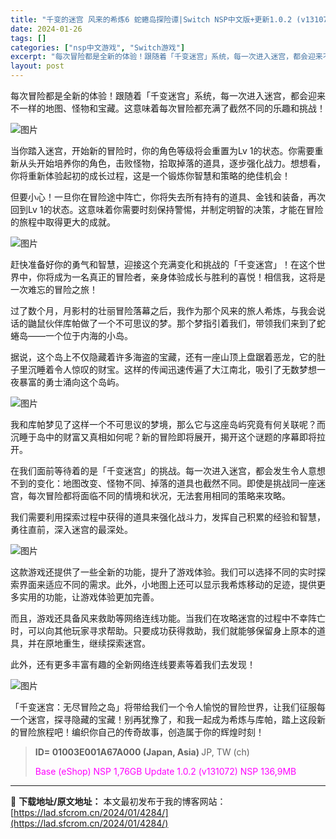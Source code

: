 ```yaml
---
title: "千变的迷宫 风来的希炼6 蛇蜷岛探险谭|Switch NSP中文版+更新1.0.2 (v131072)|1.7G"
date: 2024-01-26
tags: []
categories: ["nsp中文游戏", "Switch游戏"]
excerpt: "每次冒险都是全新的体验！跟随着「千变迷宫」系统，每一次进入迷宫，都会迎来不一样的地图、怪物和宝藏。这意味着每次冒险都充满了截然不同的乐趣和挑战！ 当你踏入迷宫，开始新的冒险时，你的角色等级将会重置为Lv 1的状态。你需要重新从头开始培养你的角色，击败怪物，拾取掉落的道具，逐步强化战力。想想看，你将重&hellip;"
layout: post
---
```


<div>
<div>
<p class="clear">每次冒险都是全新的体验！跟随着「千变迷宫」系统，每一次进入迷宫，都会迎来不一样的地图、怪物和宝藏。这意味着每次冒险都充满了截然不同的乐趣和挑战！</p>
<p class="clear"><img src="https://lad.sfcrom.cn/wp-content/uploads/2024/01/20240126101251-ca16d.jpeg" alt="图片" crossorigin="anonymous" data-imgfileid="110004496" data-ratio="0.562" data-src="https://lad.sfcrom.cn/wp-content/uploads/2024/01/20240126101251-ca16d.jpeg" data-type="jpeg" data-w="1000" data-original-style="letter-spacing: 0.578px;caret-color: rgba(0, 0, 0, 0);text-wrap: wrap;" data-index="1" data-fail="0" /></p>
<p class="clear">当你踏入迷宫，开始新的冒险时，你的角色等级将会重置为Lv 1的状态。你需要重新从头开始培养你的角色，击败怪物，拾取掉落的道具，逐步强化战力。想想看，你将重新体验起初的成长过程，这是一个锻炼你智慧和策略的绝佳机会！</p>
<p class="clear">但要小心！一旦你在冒险途中阵亡，你将失去所有持有的道具、金钱和装备，再次回到Lv 1的状态。这意味着你需要时刻保持警惕，并制定明智的决策，才能在冒险的旅程中取得更大的成就。</p>
<p class="clear"><img src="https://lad.sfcrom.cn/wp-content/uploads/2024/01/20240126101251-dfa66.jpeg" alt="图片" crossorigin="anonymous" data-imgfileid="110004503" data-ratio="0.562" data-src="https://lad.sfcrom.cn/wp-content/uploads/2024/01/20240126101251-dfa66.jpeg" data-type="jpeg" data-w="1000" data-original-style="letter-spacing: 0.578px;text-wrap: wrap;" data-index="2" data-fail="0" /></p>
<p class="clear">赶快准备好你的勇气和智慧，迎接这个充满变化和挑战的「千变迷宫」！在这个世界中，你将成为一名真正的冒险者，亲身体验成长与胜利的喜悦！相信我，这将是一次难忘的冒险之旅！</p>
<p class="clear">过了数个月，月影村的壮丽冒险落幕之后，我作为那个风来的旅人希炼，与我会说话的鼬鼠伙伴库帕做了一个不可思议的梦。那个梦指引着我们，带领我们来到了蛇蜷岛——一个位于内海的小岛。</p>
<p class="clear">据说，这个岛上不仅隐藏着许多海盗的宝藏，还有一座山顶上盘踞着恶龙，它的肚子里沉睡着令人惊叹的财宝。这样的传闻迅速传遍了大江南北，吸引了无数梦想一夜暴富的勇士涌向这个岛屿。</p>
<p class="clear"><img src="https://lad.sfcrom.cn/wp-content/uploads/2024/01/20240126101251-e8426.jpeg" alt="图片" crossorigin="anonymous" data-imgfileid="110004502" data-ratio="0.562" data-src="https://lad.sfcrom.cn/wp-content/uploads/2024/01/20240126101251-e8426.jpeg" data-type="jpeg" data-w="1000" data-original-style="letter-spacing: 0.578px;text-wrap: wrap;" data-index="3" data-fail="0" /></p>
<p class="clear">我和库帕梦见了这样一个不可思议的梦境，那么它与这座岛屿究竟有何关联呢？而沉睡于岛中的财富又真相如何呢？新的冒险即将展开，揭开这个谜题的序幕即将拉开。</p>
<p class="clear">在我们面前等待着的是「千变迷宫」的挑战。每一次进入迷宫，都会发生令人意想不到的变化：地图改变、怪物不同、掉落的道具也截然不同。即使是挑战同一座迷宫，每次冒险都将面临不同的情境和状况，无法套用相同的策略来攻略。</p>
<p class="clear">我们需要利用探索过程中获得的道具来强化战斗力，发挥自己积累的经验和智慧，勇往直前，深入迷宫的最深处。</p>
<p class="clear"><img src="https://lad.sfcrom.cn/wp-content/uploads/2024/01/20240126101252-7152a.jpeg" alt="图片" crossorigin="anonymous" data-imgfileid="110004501" data-ratio="0.562" data-src="https://lad.sfcrom.cn/wp-content/uploads/2024/01/20240126101252-7152a.jpeg" data-type="jpeg" data-w="1000" data-original-style="letter-spacing: 0.578px;text-wrap: wrap;" data-index="4" data-fail="0" /></p>
<p class="clear">这款游戏还提供了一些全新的功能，提升了游戏体验。我们可以选择不同的实时探索界面来适应不同的需求。此外，小地图上还可以显示我希炼移动的足迹，提供更多实用的功能，让游戏体验更加完善。</p>
<p class="clear">而且，游戏还具备风来救助等网络连线功能。当我们在攻略迷宫的过程中不幸阵亡时，可以向其他玩家寻求帮助。只要成功获得救助，我们就能够保留身上原本的道具，并在原地重生，继续探索迷宫。</p>
<p class="clear">此外，还有更多丰富有趣的全新网络连线要素等着我们去发现！</p>
<p class="clear"><img src="https://lad.sfcrom.cn/wp-content/uploads/2024/01/20240126101252-c62e4.jpeg" alt="图片" crossorigin="anonymous" data-imgfileid="110004500" data-ratio="0.562" data-src="https://lad.sfcrom.cn/wp-content/uploads/2024/01/20240126101252-c62e4.jpeg" data-type="jpeg" data-w="1000" data-original-style="null" data-index="5" data-fail="0" /></p>
<p class="clear">「千变迷宫：无尽冒险之岛」将带给我们一个令人愉悦的冒险世界，让我们征服每一个迷宫，探寻隐藏的宝藏！别再犹豫了，和我一起成为希炼与库帕，踏上这段新的冒险旅程吧！编织你自己的传奇故事，创造属于你的辉煌时刻！</p>

<blockquote><b>ID= 01003E001A67A000 (Japan, Asia) </b>JP, TW (ch)

<span style="color: #ff00ff;">Base (eShop) NSP 1,76GB</span>
<span style="color: #ff00ff;">Update 1.0.2 (v131072) NSP 136,9MB</span></blockquote>
</div>
</div>

---
📖 **下载地址/原文地址：** 本文最初发布于我的博客网站：[https://lad.sfcrom.cn/2024/01/4284/](https://lad.sfcrom.cn/2024/01/4284/)
